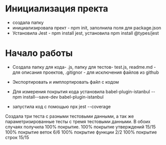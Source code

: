 # Инициализация пректа

- создала папку
- инициализировала прект - npm init, заполнила поля для package.json
- Установила Jest - npm install jest, установила npm install @types/jest

# Начало работы

- Создала папку для кода- .js, папку для тестов- test.js, readme.md - для описания проектов, .gitignor - для исключения файлов из github
- Экспортировать и имплортировать файл с кодом
- Для измерения покрытия кода установила babel-plugin-istanbul -- npm install--save-dev babel-plugin-istanbul

- запустила код с помощью npx jest --coverage

Создала три теста с разными тестовыми данными, а так же параметризированные тесты с тремя тестовыми данными. В обоих случаях получила 100% покрытие.
100% покрытие утверждений 15/15
100% покрытие веток 6/6
100% покрытие функции 2/2
100% покрытие строк 15/15
